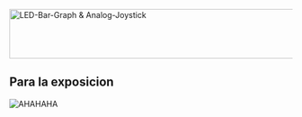 <a href="https://cooltext.com"><img src="https://images.cooltext.com/5619344.png" width="1050" height="88" alt="LED-Bar-Graph & Analog-Joystick" /></a>

Para la exposicion
----

![AHAHAHA](https://user-images.githubusercontent.com/99285798/190015378-798b7335-c80f-464b-a1c7-bc71c640e2d1.png)

